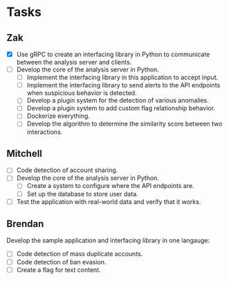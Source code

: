 # Tasks

## Zak

- [x] Use gRPC to create an interfacing library in Python to communicate between the analysis server and clients.
- [ ] Develop the core of the analysis server in Python.
   - [ ] Implement the interfacing library in this application to accept input.
   - [ ] Implement the interfacing library to send alerts to the API endpoints when suspicious behavior is detected.
   - [ ] Develop a plugin system for the detection of various anomalies.
   - [ ] Develop a plugin system to add custom flag relationship behavior.
   - [ ] Dockerize everything.
   - [ ] Develop the algorithm to determine the similarity score between two interactions.

## Mitchell

- [ ] Code detection of account sharing.
- [ ] Develop the core of the analysis server in Python.
   - [ ] Create a system to configure where the API endpoints are.
   - [ ] Set up the database to store user data.
- [ ] Test the application with real-world data and verify that it works.

## Brendan

Develop the sample application and interfacing library in one langauge:

- [ ] Code detection of mass duplicate accounts.
- [ ] Code detection of ban evasion.
- [ ] Create a flag for text content.
